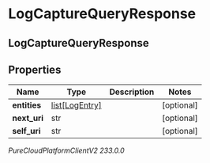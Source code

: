 # LogCaptureQueryResponse

## LogCaptureQueryResponse

## Properties

|Name | Type | Description | Notes|
|------------ | ------------- | ------------- | -------------|
| **entities** | [list[LogEntry]](LogEntry) |  | [optional] |
| **next_uri** | str |  | [optional] |
| **self_uri** | str |  | [optional] |



_PureCloudPlatformClientV2 233.0.0_
